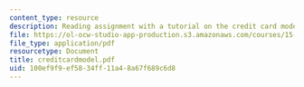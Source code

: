 ```yaml
---
content_type: resource
description: Reading assignment with a tutorial on the credit card model.
file: https://ol-ocw-studio-app-production.s3.amazonaws.com/courses/15-988-system-dynamics-self-study-fall-1998-spring-1999/100ef9f9ef5834ff11a48a67f689c6d8_creditcardmodel.pdf
file_type: application/pdf
resourcetype: Document
title: creditcardmodel.pdf
uid: 100ef9f9-ef58-34ff-11a4-8a67f689c6d8
---
```

